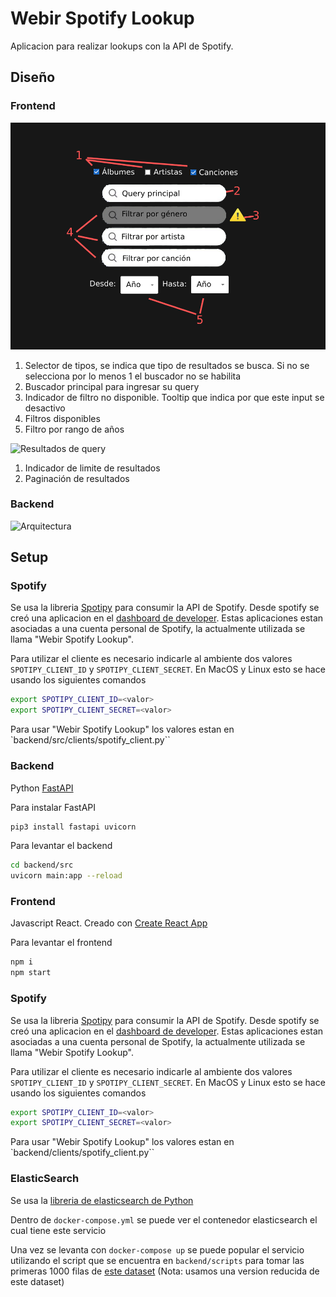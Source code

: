 # Webir Spotify Lookup

Aplicacion para realizar lookups con la API de Spotify.

## Diseño

### Frontend

![UI con requisitos](diseño-front.jpg)

1. Selector de tipos, se indica que tipo de resultados se busca. Si no se selecciona por lo menos 1 el buscador no se habilita
2. Buscador principal para ingresar su query
3. Indicador de filtro no disponible. Tooltip que indica por que este input se desactivo
4. Filtros disponibles
5. Filtro por rango de años

![Resultados de query](diseño-front-resultados.jpg)

1. Indicador de limite de resultados
2. Paginación de resultados

### Backend

![Arquitectura](diseño-back.png)

## Setup

### Spotify

Se usa la libreria [Spotipy](https://spotipy.readthedocs.io/en/2.22.1/) para consumir la API de Spotify. Desde spotify se creó una aplicacion en el [dashboard de developer](https://developer.spotify.com/dashboard). Estas aplicaciones estan asociadas a una cuenta personal de Spotify, la actualmente utilizada se llama "Webir Spotify Lookup".

Para utilizar el cliente es necesario indicarle al ambiente dos valores `SPOTIPY_CLIENT_ID` y `SPOTIPY_CLIENT_SECRET`. En MacOS y Linux esto se hace usando los siguientes comandos

```sh
export SPOTIPY_CLIENT_ID=<valor>
export SPOTIPY_CLIENT_SECRET=<valor>
```

Para usar "Webir Spotify Lookup" los valores estan en `backend/src/clients/spotify_client.py``

### Backend

Python [FastAPI](https://fastapi.tiangolo.com/)

Para instalar FastAPI

```sh
pip3 install fastapi uvicorn
```

Para levantar el backend

```sh
cd backend/src
uvicorn main:app --reload
```

### Frontend

Javascript React. Creado con [Create React App](https://facebook.github.io/create-react-app)

Para levantar el frontend

```sh
npm i
npm start
```

### Spotify

Se usa la libreria [Spotipy](https://spotipy.readthedocs.io/en/2.22.1/) para consumir la API de Spotify. Desde spotify se creó una aplicacion en el [dashboard de developer](https://developer.spotify.com/dashboard). Estas aplicaciones estan asociadas a una cuenta personal de Spotify, la actualmente utilizada se llama "Webir Spotify Lookup".

Para utilizar el cliente es necesario indicarle al ambiente dos valores `SPOTIPY_CLIENT_ID` y `SPOTIPY_CLIENT_SECRET`. En MacOS y Linux esto se hace usando los siguientes comandos

```sh
export SPOTIPY_CLIENT_ID=<valor>
export SPOTIPY_CLIENT_SECRET=<valor>
```

Para usar "Webir Spotify Lookup" los valores estan en `backend/clients/spotify_client.py``

### ElasticSearch

Se usa la [libreria de elasticsearch de Python](https://elasticsearch-py.readthedocs.io/)

Dentro de `docker-compose.yml` se puede ver el contenedor elasticsearch el cual tiene este servicio

Una vez se levanta con `docker-compose up` se puede popular el servicio utilizando el script que se encuentra en `backend/scripts` para tomar las primeras 1000 filas de [este dataset](https://www.kaggle.com/datasets/carlosgdcj/genius-song-lyrics-with-language-information) (Nota: usamos una version reducida de este dataset)
